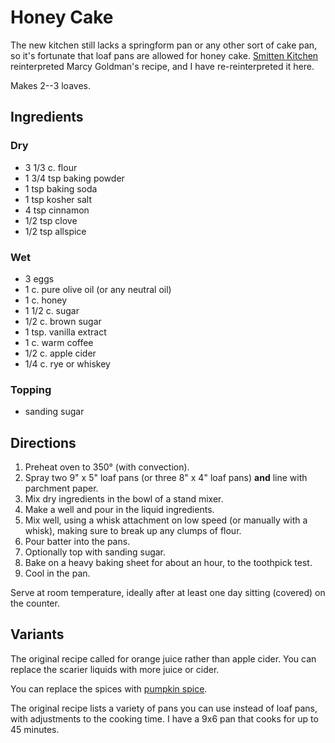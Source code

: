 [KitchenAid]: ../indices/kitchenAid.html

# Honey Cake

The new kitchen still lacks a springform pan or any other sort of cake pan, so it's fortunate that loaf pans are allowed for honey cake.  [Smitten Kitchen](https://smittenkitchen.com/2008/09/majestic-and-moist-honey-cake/) reinterpreted Marcy Goldman's recipe, and I have re-reinterpreted it here.

Makes 2--3 loaves.


## Ingredients

### Dry

* 3 1/3 c. flour
* 1 3/4 tsp baking powder
* 1 tsp baking soda
* 1 tsp kosher salt
* 4 tsp cinnamon
* 1/2 tsp clove
* 1/2 tsp allspice

### Wet

* 3 eggs
* 1 c. pure olive oil (or any neutral oil)
* 1 c. honey
* 1 1/2 c. sugar
* 1/2 c. brown sugar
* 1 tsp. vanilla extract
* 1 c. warm coffee
* 1/2 c. apple cider
* 1/4 c. rye or whiskey

### Topping

* sanding sugar


## Directions

1. Preheat oven to 350° (with convection).
2. Spray two 9" x 5" loaf pans (or three 8" x 4" loaf pans) **and** line with parchment paper.
3. Mix dry ingredients in the bowl of a stand mixer.
4. Make a well and pour in the liquid ingredients.
5. Mix well, using a whisk attachment on low speed (or manually with a whisk), making sure to break up any clumps of flour.
6. Pour batter into the pans.
7. Optionally top with sanding sugar.
8. Bake on a heavy baking sheet for about an hour, to the toothpick test.
9. Cool in the pan.

Serve at room temperature, ideally after at least one day sitting (covered) on the counter.

## Variants

The original recipe called for orange juice rather than apple cider.  You can replace the scarier liquids with more juice or cider.

You can replace the spices with [pumpkin spice](../appetizers/pumpkinSpice.md).

The original recipe lists a variety of pans you can use instead of loaf pans, with adjustments to the cooking time.  I have a 9x6 pan that cooks for up to 45 minutes.
